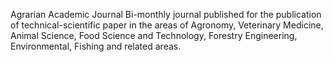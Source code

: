 Agrarian Academic Journal
Bi-monthly journal published for the publication of technical-scientific paper in the areas of Agronomy, Veterinary Medicine, Animal Science, Food Science and Technology, Forestry Engineering, Environmental, Fishing and related areas.
